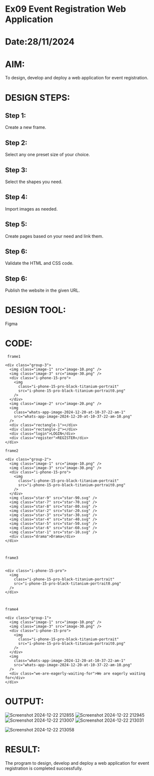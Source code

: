 # Ex09 Event Registration Web Application
# Date:28/11/2024
# AIM:
To design, develop and deploy a web application for event registration.

# DESIGN STEPS:
## Step 1:
Create a new frame.

## Step 2:
Select any one preset size of your choice.

## Step 3:
Select the shapes you need.

## Step 4:
Import images as needed.

## Step 5:
Create pages based on your need and link them.

## Step 6:
Validate the HTML and CSS code.

## Step 6:
Publish the website in the given URL.

# DESIGN TOOL:
Figma

# CODE:

```
 frame1

<div class="group-3">
  <img class="image-1" src="image-10.png" />
  <img class="image-3" src="image-30.png" />
  <div class="i-phone-15-pro">
    <img
      class="i-phone-15-pro-black-titanium-portrait"
      src="i-phone-15-pro-black-titanium-portrait0.png"
    />
  </div>
  <img class="image-2" src="image-20.png" />
  <img
    class="whats-app-image-2024-12-20-at-10-37-22-am-1"
    src="whats-app-image-2024-12-20-at-10-37-22-am-10.png"
  />
  <div class="rectangle-1"></div>
  <div class="rectangle-2"></div>
  <div class="login">LOGIN</div>
  <div class="register">REGISTER</div>
</div>

frame2

<div class="group-2">
  <img class="image-1" src="image-10.png" />
  <img class="image-3" src="image-30.png" />
  <div class="i-phone-15-pro">
    <img
      class="i-phone-15-pro-black-titanium-portrait"
      src="i-phone-15-pro-black-titanium-portrait0.png"
    />
  </div>
  <img class="star-9" src="star-90.svg" />
  <img class="star-7" src="star-70.svg" />
  <img class="star-8" src="star-80.svg" />
  <img class="star-2" src="star-20.svg" />
  <img class="star-3" src="star-30.svg" />
  <img class="star-4" src="star-40.svg" />
  <img class="star-5" src="star-50.svg" />
  <img class="star-6" src="star-60.svg" />
  <img class="star-1" src="star-10.svg" />
  <div class="drama">Drama</div>
</div>



frame3


<div class="i-phone-15-pro">
  <img
    class="i-phone-15-pro-black-titanium-portrait"
    src="i-phone-15-pro-black-titanium-portrait0.png"
  />
</div>



frame4

<div class="group-1">
  <img class="image-1" src="image-10.png" />
  <img class="image-3" src="image-30.png" />
  <div class="i-phone-15-pro">
    <img
      class="i-phone-15-pro-black-titanium-portrait"
      src="i-phone-15-pro-black-titanium-portrait0.png"
    />
  </div>
  <img
    class="whats-app-image-2024-12-20-at-10-37-22-am-1"
    src="whats-app-image-2024-12-20-at-10-37-22-am-10.png"
  />
  <div class="we-are-eagerly-waiting-for">We are eagerly waiting for</div>
</div>
```

# OUTPUT:

![Screenshot 2024-12-22 212855](https://github.com/user-attachments/assets/111f6c32-48a0-4f70-b012-c1abb4524978)
![Screenshot 2024-12-22 212945](https://github.com/user-attachments/assets/4b362a59-0c86-41ec-88d4-0a14f0d28c59)
![Screenshot 2024-12-22 213007](https://github.com/user-attachments/assets/5633cb30-dd33-41f2-a2ff-a11a3dc2ea4b)
![Screenshot 2024-12-22 213031](https://github.com/user-attachments/assets/6c390cff-380c-4a46-9b15-ddba8c7a8a18)

![Screenshot 2024-12-22 213058](https://github.com/user-attachments/assets/d2a20f2e-1b53-464e-bc9a-d6ea69b8f355)




# RESULT:
The program to design, develop and deploy a web application for event registration is completed successfully.
